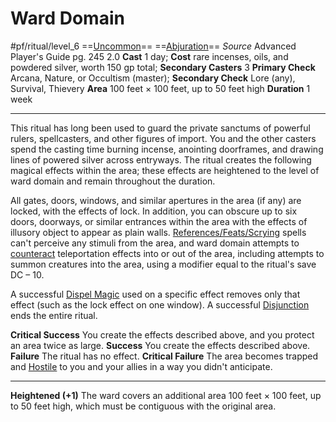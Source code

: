 # Ward Domain
#pf/ritual/level_6
==[Uncommon](../../../Traits/Uncommon.md)== ==[Abjuration](../../../Traits/Abjuration.md)==
*Source* Advanced Player's Guide pg. 245 2.0
**Cast** 1 day; **Cost** rare incenses, oils, and powdered silver, worth 150 gp total; **Secondary Casters** 3
**Primary Check** Arcana, Nature, or Occultism (master); **Secondary Check** Lore (any), Survival, Thievery
**Area** 100 feet × 100 feet, up to 50 feet high
**Duration** 1 week

---
This ritual has long been used to guard the private sanctums of powerful rulers, spellcasters, and other figures of import. You and the other casters spend the casting time burning incense, anointing doorframes, and drawing lines of powered silver across entryways. The ritual creates the following magical effects within the area; these effects are heightened to the level of ward domain and remain throughout the duration.

All gates, doors, windows, and similar apertures in the area (if any) are locked, with the effects of lock. In addition, you can obscure up to six doors, doorways, or similar entrances within the area with the effects of illusory object to appear as plain walls. [References/Feats/Scrying](References/Feats/Scrying) spells can't perceive any stimuli from the area, and ward domain attempts to [counteract](../../../Rules/Counteracting.md) teleportation effects into or out of the area, including attempts to summon creatures into the area, using a modifier equal to the ritual's save DC – 10.

A successful [Dispel Magic](../../Spells/Level%202/Dispel%20Magic.md) used on a specific effect removes only that effect (such as the lock effect on one window). A successful [Disjunction](../../Spells/Level%209/Disjunction.md) ends the entire ritual.

**Critical Success** You create the effects described above, and you protect an area twice as large.
**Success** You create the effects described above.
**Failure** The ritual has no effect.
**Critical Failure** The area becomes trapped and [Hostile](../../../Conditions/Hostile.md) to you and your allies in a way you didn't anticipate.

<hr>

**Heightened (+1)** The ward covers an additional area 100 feet × 100 feet, up to 50 feet high, which must be contiguous with the original area.